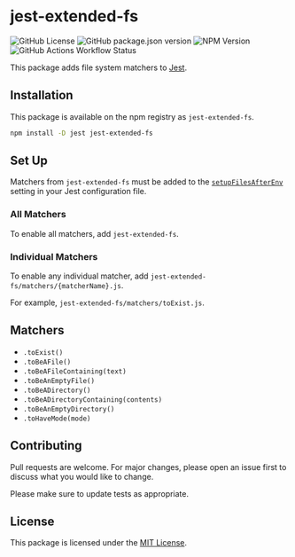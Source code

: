 # jest-extended-fs

![GitHub License](https://img.shields.io/github/license/targendaz2/jest-extended-fs)
![GitHub package.json version](https://img.shields.io/github/package-json/v/targendaz2/jest-extended-fs)
![NPM Version](https://img.shields.io/npm/v/jest-extended-fs?logo=npm&logoColor=%23999999)
![GitHub Actions Workflow Status](https://img.shields.io/github/actions/workflow/status/targendaz2/jest-extended-fs/test.yml?logo=github&label=tests&logoColor=%23999999)

This package adds file system matchers to [Jest](https://jestjs.io).

## Installation

This package is available on the npm registry as `jest-extended-fs`.

```bash
npm install -D jest jest-extended-fs
```

## Set Up

Matchers from `jest-extended-fs` must be added to the [`setupFilesAfterEnv`](setupFilesAfterEnv) setting in your Jest configuration file.

### All Matchers

To enable all matchers, add `jest-extended-fs`.

### Individual Matchers

To enable any individual matcher, add `jest-extended-fs/matchers/{matcherName}.js`.

For example, `jest-extended-fs/matchers/toExist.js`.

## Matchers

- `.toExist()`
- `.toBeAFile()`
- `.toBeAFileContaining(text)`
- `.toBeAnEmptyFile()`
- `.toBeADirectory()`
- `.toBeADirectoryContaining(contents)`
- `.toBeAnEmptyDirectory()`
- `.toHaveMode(mode)`

## Contributing

Pull requests are welcome. For major changes, please open an issue first
to discuss what you would like to change.

Please make sure to update tests as appropriate.

## License

This package is licensed under the [MIT License](https://github.com/targendaz2/jest-extended-fs/blob/main/LICENSE).
